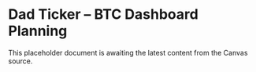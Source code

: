 # Dad Ticker – BTC Dashboard Planning

This placeholder document is awaiting the latest content from the Canvas source.
